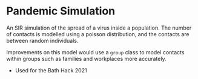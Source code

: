 # Pandemic Simulation

An SIR simulation of the spread of a virus inside a population. The number of contacts is modelled using a poisson distribution, and the contacts are between random individuals.

Improvements on this model would use a `group` class to model contacts within groups such as families and workplaces more accurately.

- Used for the Bath Hack 2021
